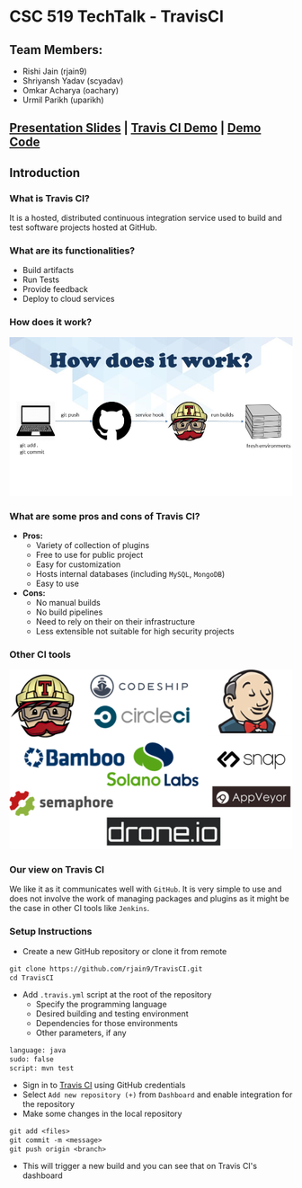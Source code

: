# CSC 519 TechTalk - TravisCI

## Team Members:
* Rishi Jain (rjain9)
* Shriyansh Yadav (scyadav)
* Omkar Acharya (oachary)
* Urmil Parikh (uparikh)

## [Presentation Slides](docs/slides.pptx) | [Travis CI Demo]() | [Demo Code]()

## Introduction
### What is Travis CI?
It is a hosted, distributed continuous integration service used to build and test software projects hosted at GitHub.

### What are its functionalities?
* Build artifacts
* Run Tests
* Provide feedback
* Deploy to cloud services

### How does it work?
![How does it work](img/workflow.jpg)

### What are some pros and cons of Travis CI?
* **Pros:**
  * Variety of collection of plugins
  * Free to use for public project
  * Easy for customization
  * Hosts internal databases (including `MySQL`, `MongoDB`)
  * Easy to use
* **Cons:**
  * No manual builds
  * No build pipelines
  * Need to rely on their on their infrastructure
  * Less extensible not suitable for high security projects

### Other CI tools
![Other CI tools](img/ci_tools.png)

### Our view on Travis CI
We like it as it communicates well with `GitHub`. It is very simple to use and does not involve the work of managing packages and plugins as it might be the case in other CI tools like `Jenkins`.

### Setup Instructions
* Create a new GitHub repository or clone it from remote
```
git clone https://github.com/rjain9/TravisCI.git
cd TravisCI
```
* Add `.travis.yml` script at the root of the repository
  * Specify the programming language 
  * Desired building and testing environment
  * Dependencies for those environments
  * Other parameters, if any
```
language: java
sudo: false
script: mvn test
```
* Sign in to [Travis CI](https://travis-ci.org) using GitHub credentials
* Select `Add new repository (+)` from `Dashboard` and enable integration for the repository
* Make some changes in the local repository
```
git add <files>
git commit -m <message>
git push origin <branch>
```
* This will trigger a new build and you can see that on Travis CI's dashboard
